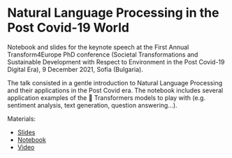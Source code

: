 # Natural Language Processing in the Post Covid-19 World

Notebook and slides for the keynote speech at the First Annual Transform4Europe PhD conference (Societal Transformations and Sustainable Development with Respect to Environment in the Post Covid-19 Digital Era), 9 December 2021, Sofia (Bulgaria).

The talk consisted in a gentle introduction to Natural Language Processing and their applications in the Post Covid era. The notebook includes several application examples of the 🤗 Transformers models to play with (e.g. sentiment analysis, text generation, question answering...).

Materials:
* [Slides](https://github.com/d-tomas/workshops/blob/main/20211209/slides.pdf)
* [Notebook](https://github.com/d-tomas/workshops/blob/main/20211209/notebook.ipynb)
* [Video](https://drive.google.com/file/d/1k9R-hzzJjsRAgRMYwQwo0KvbdRXtxavl/view?usp=sharing)
